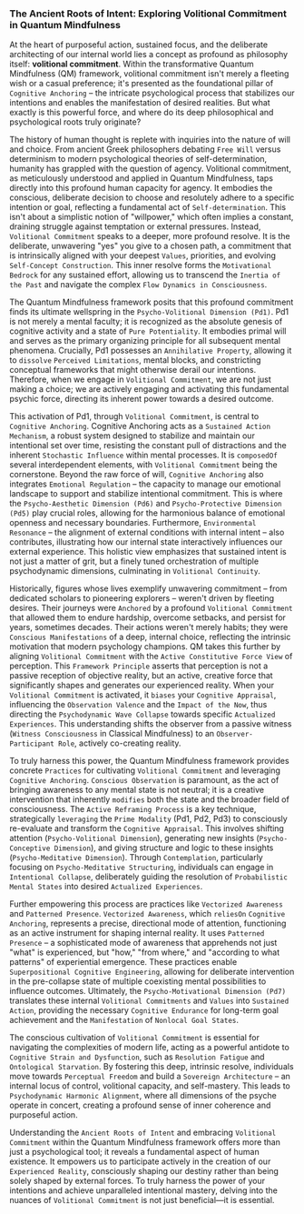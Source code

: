 ### The Ancient Roots of Intent: Exploring Volitional Commitment in Quantum Mindfulness

At the heart of purposeful action, sustained focus, and the deliberate architecting of our internal world lies a concept as profound as philosophy itself: **volitional commitment**. Within the transformative Quantum Mindfulness (QM) framework, volitional commitment isn't merely a fleeting wish or a casual preference; it's presented as the foundational pillar of `Cognitive Anchoring` – the intricate psychological process that stabilizes our intentions and enables the manifestation of desired realities. But what exactly is this powerful force, and where do its deep philosophical and psychological roots truly originate?

The history of human thought is replete with inquiries into the nature of will and choice. From ancient Greek philosophers debating `Free Will` versus determinism to modern psychological theories of self-determination, humanity has grappled with the question of agency. Volitional commitment, as meticulously understood and applied in Quantum Mindfulness, taps directly into this profound human capacity for agency. It embodies the conscious, deliberate decision to choose and resolutely adhere to a specific intention or goal, reflecting a fundamental act of `Self-determination`. This isn't about a simplistic notion of "willpower," which often implies a constant, draining struggle against temptation or external pressures. Instead, `Volitional Commitment` speaks to a deeper, more profound resolve. It is the deliberate, unwavering "yes" you give to a chosen path, a commitment that is intrinsically aligned with your deepest `Values`, priorities, and evolving `Self-Concept Construction`. This inner resolve forms the `Motivational Bedrock` for any sustained effort, allowing us to transcend the `Inertia of the Past` and navigate the complex `Flow Dynamics in Consciousness`.

The Quantum Mindfulness framework posits that this profound commitment finds its ultimate wellspring in the `Psycho-Volitional Dimension (Pd1)`. Pd1 is not merely a mental faculty; it is recognized as the absolute genesis of cognitive activity and a state of `Pure Potentiality`. It embodies primal will and serves as the primary organizing principle for all subsequent mental phenomena. Crucially, Pd1 possesses an `Annihilative Property`, allowing it to `dissolve` `Perceived Limitations`, mental blocks, and constricting conceptual frameworks that might otherwise derail our intentions. Therefore, when we engage in `Volitional Commitment`, we are not just making a choice; we are actively engaging and activating this fundamental psychic force, directing its inherent power towards a desired outcome.

This activation of Pd1, through `Volitional Commitment`, is central to `Cognitive Anchoring`. Cognitive Anchoring acts as a `Sustained Action Mechanism`, a robust system designed to stabilize and maintain our intentional set over time, resisting the constant pull of distractions and the inherent `Stochastic Influence` within mental processes. It is `composedOf` several interdependent elements, with `Volitional Commitment` being the cornerstone. Beyond the raw force of will, `Cognitive Anchoring` also integrates `Emotional Regulation` – the capacity to manage our emotional landscape to support and stabilize intentional commitment. This is where the `Psycho-Aesthetic Dimension (Pd6)` and `Psycho-Protective Dimension (Pd5)` play crucial roles, allowing for the harmonious balance of emotional openness and necessary boundaries. Furthermore, `Environmental Resonance` – the alignment of external conditions with internal intent – also contributes, illustrating how our internal state interactively influences our external experience. This holistic view emphasizes that sustained intent is not just a matter of grit, but a finely tuned orchestration of multiple psychodynamic dimensions, culminating in `Volitional Continuity`.

Historically, figures whose lives exemplify unwavering commitment – from dedicated scholars to pioneering explorers – weren't driven by fleeting desires. Their journeys were `Anchored` by a profound `Volitional Commitment` that allowed them to endure hardship, overcome setbacks, and persist for years, sometimes decades. Their actions weren't merely habits; they were `Conscious Manifestations` of a deep, internal choice, reflecting the intrinsic motivation that modern psychology champions. QM takes this further by aligning `Volitional Commitment` with the `Active Constitutive Force View` of perception. This `Framework Principle` asserts that perception is not a passive reception of objective reality, but an active, creative force that significantly shapes and generates our experienced reality. When your `Volitional Commitment` is activated, it `biases` your `Cognitive Appraisal`, influencing the `Observation Valence` and the `Impact of the Now`, thus directing the `Psychodynamic Wave Collapse` towards specific `Actualized Experiences`. This understanding shifts the observer from a passive witness (`Witness Consciousness` in Classical Mindfulness) to an `Observer-Participant Role`, actively co-creating reality.

To truly harness this power, the Quantum Mindfulness framework provides concrete `Practices` for cultivating `Volitional Commitment` and leveraging `Cognitive Anchoring`. `Conscious Observation` is paramount, as the act of bringing awareness to any mental state is not neutral; it is a creative intervention that inherently `modifies` both the state and the broader field of consciousness. The `Active Reframing Process` is a key technique, strategically `leveraging` the `Prime Modality` (Pd1, Pd2, Pd3) to consciously re-evaluate and transform the `Cognitive Appraisal`. This involves shifting attention (`Psycho-Volitional Dimension`), generating new insights (`Psycho-Conceptive Dimension`), and giving structure and logic to these insights (`Psycho-Meditative Dimension`). Through `Contemplation`, particularly focusing on `Psycho-Meditative Structuring`, individuals can engage in `Intentional Collapse`, deliberately guiding the resolution of `Probabilistic Mental States` into desired `Actualized Experiences`.

Further empowering this process are practices like `Vectorized Awareness` and `Patterned Presence`. `Vectorized Awareness`, which `reliesOn` `Cognitive Anchoring`, represents a precise, directional mode of attention, functioning as an active instrument for shaping internal reality. It uses `Patterned Presence` – a sophisticated mode of awareness that apprehends not just "what" is experienced, but "how," "from where," and "according to what patterns" of experiential emergence. These practices enable `Superpositional Cognitive Engineering`, allowing for deliberate intervention in the pre-collapse state of multiple coexisting mental possibilities to influence outcomes. Ultimately, the `Psycho-Motivational Dimension (Pd7)` translates these internal `Volitional Commitments` and `Values` into `Sustained Action`, providing the necessary `Cognitive Endurance` for long-term goal achievement and the `Manifestation` of `Nonlocal Goal States`.

The conscious cultivation of `Volitional Commitment` is essential for navigating the complexities of modern life, acting as a powerful antidote to `Cognitive Strain and Dysfunction`, such as `Resolution Fatigue` and `Ontological Starvation`. By fostering this deep, intrinsic resolve, individuals move towards `Perceptual Freedom` and build a `Sovereign Architecture` – an internal locus of control, volitional capacity, and self-mastery. This leads to `Psychodynamic Harmonic Alignment`, where all dimensions of the psyche operate in concert, creating a profound sense of inner coherence and purposeful action.

Understanding the `Ancient Roots of Intent` and embracing `Volitional Commitment` within the Quantum Mindfulness framework offers more than just a psychological tool; it reveals a fundamental aspect of human existence. It empowers us to participate actively in the creation of our `Experienced Reality`, consciously shaping our destiny rather than being solely shaped by external forces. To truly harness the power of your intentions and achieve unparalleled intentional mastery, delving into the nuances of `Volitional Commitment` is not just beneficial—it is essential.